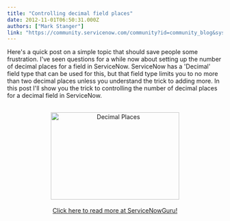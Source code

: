 ```yaml
---
title: "Controlling decimal field places"
date: 2012-11-01T06:50:31.000Z
authors: ["Mark Stanger"]
link: "https://community.servicenow.com/community?id=community_blog&sys_id=a9bd6aa9dbd0dbc01dcaf3231f9619e6"
---
```

<p>Here's a quick post on a simple topic that should save people some frustration. I've seen questions for a while now about setting up the number of decimal places for a field in ServiceNow. ServiceNow has a 'Decimal' field type that can be used for this, but that field type limits you to no more than two decimal places unless you understand the trick to adding more. In this post I'll show you the trick to controlling the number of decimal places for a decimal field in ServiceNow.<br /><center><br /><a href="http://www.servicenowguru.com/system-definition/controlling-decimal-field-places/"><img src="http://www.servicenowguru.com/wp-content/uploads/2012/10/decimalPlaces-300x204.jpg" alt="Decimal Places" title="Decimal Places" width="300" height="204" class="aligncenter size-medium wp-image-4643" /></a><br /><br /><a title="w.servicenowguru.com/system-definition/controlling-decimal-field-places/" href="http://www.servicenowguru.com/system-definition/controlling-decimal-field-places/">Click here to read more at ServiceNowGuru!</a><br /></center><br /><!--break--></p>